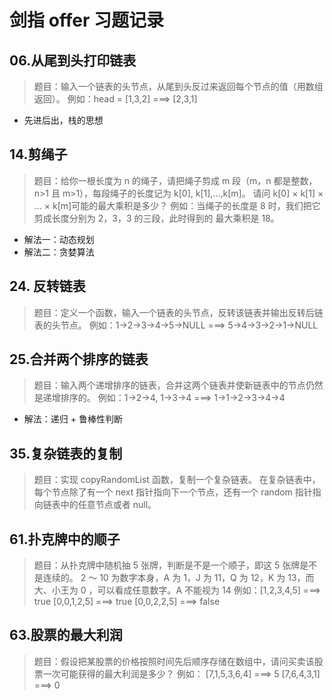# 剑指 offer 习题记录

## 06.从尾到头打印链表

> 题目：输入一个链表的头节点，从尾到头反过来返回每个节点的值（用数组返回）。
> 例如：head = [1,3,2] ===> [2,3,1]

- 先进后出，栈的思想

## 14.剪绳子

> 题目：给你一根长度为 n 的绳子，请把绳子剪成 m 段（m，n 都是整数，n>1 且 m>1），每段绳子的长度记为 k[0], k[1],...,k[m]。
> 请问 k[0] × k[1] × ... × k[m]可能的最大乘积是多少？
> 例如：当绳子的长度是 8 时，我们把它剪成长度分别为 2，3，3 的三段，此时得到的 最大乘积是 18。

- 解法一：动态规划 
- 解法二：贪婪算法

## 24. 反转链表

> 题目：定义一个函数，输入一个链表的头节点，反转该链表并输出反转后链表的头节点。
> 例如：1->2->3->4->5->NULL ===> 5->4->3->2->1->NULL

## 25.合并两个排序的链表

> 题目：输入两个递增排序的链表，合并这两个链表并使新链表中的节点仍然是递增排序的。
> 例如：1->2->4, 1->3->4 ===> 1->1->2->3->4->4

- 解法：递归 + 鲁棒性判断

## 35.复杂链表的复制

> 题目：实现 copyRandomList 函数，复制一个复杂链表。
> 在复杂链表中，每个节点除了有一个 next 指针指向下一个节点，还有一个 random 指针指向链表中的任意节点或者 null。

## 61.扑克牌中的顺子

> 题目：从扑克牌中随机抽 5 张牌，判断是不是一个顺子，即这 5 张牌是不是连续的。
> 2 ～ 10 为数字本身，A 为 1，J 为 11，Q 为 12，K 为 13，而大、小王为 0 ，可以看成任意数字。A 不能视为 14
> 例如：[1,2,3,4,5] ===> true [0,0,1,2,5] ===> true [0,0,2,2,5] ===> false


## 63.股票的最大利润

> 题目：假设把某股票的价格按照时间先后顺序存储在数组中，请问买卖该股票一次可能获得的最大利润是多少？
> 例如： [7,1,5,3,6,4] ===> 5  [7,6,4,3,1] ===> 0
